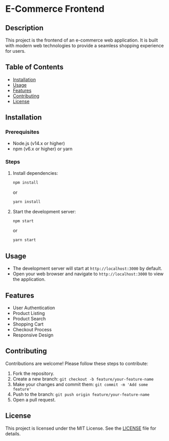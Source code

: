 
# E-Commerce Frontend

## Description
This project is the frontend of an e-commerce web application. It is built with modern web technologies to provide a seamless shopping experience for users.

## Table of Contents
- [Installation](#installation)
- [Usage](#usage)
- [Features](#features)
- [Contributing](#contributing)
- [License](#license)

## Installation

### Prerequisites
- Node.js (v14.x or higher)
- npm (v6.x or higher) or yarn

### Steps
1. Install dependencies:
    ```sh
    npm install
    ```
    or
    ```sh
    yarn install
    ```

2. Start the development server:
    ```sh
    npm start
    ```
    or
    ```sh
    yarn start
    ```

## Usage
- The development server will start at `http://localhost:3000` by default.
- Open your web browser and navigate to `http://localhost:3000` to view the application.

## Features
- User Authentication
- Product Listing
- Product Search
- Shopping Cart
- Checkout Process
- Responsive Design

## Contributing
Contributions are welcome! Please follow these steps to contribute:
1. Fork the repository.
2. Create a new branch: `git checkout -b feature/your-feature-name`
3. Make your changes and commit them: `git commit -m 'Add some feature'`
4. Push to the branch: `git push origin feature/your-feature-name`
5. Open a pull request.

## License
This project is licensed under the MIT License. See the [LICENSE](LICENSE) file for details.
